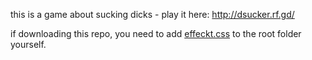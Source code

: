 this is a game about sucking dicks - play it here: http://dsucker.rf.gd/

if downloading this repo, you need to add [effeckt.css](https://raw.githubusercontent.com/h5bp/Effeckt.css/master/css/effeckt.css) to the root folder yourself.
